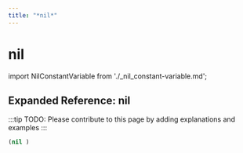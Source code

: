```yaml
---
title: "*nil*"
---
```


# nil

import NilConstantVariable from './_nil_constant-variable.md';

<NilConstantVariable />

## Expanded Reference: nil

:::tip
TODO: Please contribute to this page by adding explanations and examples
:::

```lisp
(nil )
```
